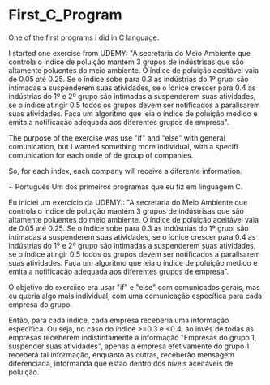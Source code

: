 # First_C_Program
One of the first programs i did in C language. 

I started one exercise from UDEMY:
"A secretaria do Meio Ambiente que controla o índice de poluição mantém 3 grupos de indústrisas que são altamente poluentes do meio ambiente. O índice de poluição aceitável vaia de 0.05 até 0.25. Se o índice sobe para 0.3 as indústrias do 1º gruoi são intimadas a suspenderem suas atividades, se o ídnice crescer para 0.4 as indústrias do 1º e 2º grupo são intimadas a suspenderem suas atividades, se o índice atingir 0.5 todos os grupos devem ser notificados a paralisarem suas atividades. Faça um algoritmo que leia o índice de poluição medido e emita a notificação adequada aos diferentes grupos de empresa".

The purpose of the exercise was use "if" and "else" with general comunication, but I wanted something more individual, with a specifi comunication for each onde of de group of companies.

So, for each index, each company will receive a diferente information. 

~ Português
Um dos primeiros programas que eu fiz em linguagem C.

Eu iniciei um exercício da UDEMY::
"A secretaria do Meio Ambiente que controla o índice de poluição mantém 3 grupos de indústrisas que são altamente poluentes do meio ambiente. O índice de poluição aceitável vaia de 0.05 até 0.25. Se o índice sobe para 0.3 as indústrias do 1º gruoi são intimadas a suspenderem suas atividades, se o ídnice crescer para 0.4 as indústrias do 1º e 2º grupo são intimadas a suspenderem suas atividades, se o índice atingir 0.5 todos os grupos devem ser notificados a paralisarem suas atividades. Faça um algoritmo que leia o índice de poluição medido e emita a notificação adequada aos diferentes grupos de empresa".

O objetivo do exercíico era usar "if" e "else" com comunicados gerais, mas eu queria algo mais individual, com uma comunicação específica para cada empresa do grupo.

Então, para cada índice, cada empresa receberia uma informação específica. Ou seja, no caso do índice >=0.3 e <0.4, ao invés de todas as empresas receberem indistintamente a informação "Empresas do grupo 1, suspender suas atividades", apenas a empresa efetivamente do grupo 1 receberá tal informação, enquanto as outras, receberão mensagem diferenciada, informanda que estao dentro dos níveis aceitáveis de poluição.



